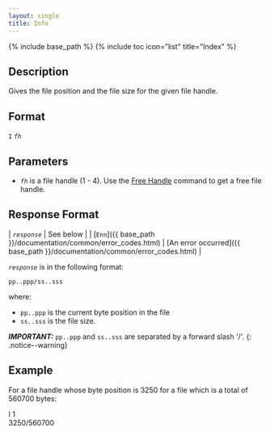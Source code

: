 ```yaml
---
layout: single
title: Info
---
```

{% include base_path %}
{% include toc icon="list" title="Index" %}

## Description

Gives the file position and the file size for the given file handle.

## Format

`I` *`fh`*

## Parameters

  * *`fh`* is a file handle (1 - 4).  Use the [Free Handle](free_handle) command to get a free file handle.

## Response Format

| *`response`* | See below |
| [`Enn`]({{ base_path }}/documentation/common/error_codes.html) | [An error occurred]({{ base_path }}/documentation/common/error_codes.html) |

*`response`* is in the following format:

`pp..ppp/ss..sss`

where:

  * `pp..ppp` is the current byte position in the file
  * `ss..sss` is the file size.

***IMPORTANT:*** `pp..ppp` and `ss..sss` are separated by a forward slash '/'.
{: .notice--warning}

## Example

For a file handle whose byte position is 3250 for a file which is a total of 560700 bytes:

<div class="wrap wrap_example wrap_monospace">
<div class="wrap wrap_host_command">I 1</div>
<div class="wrap wrap_response">3250/560700</div>
</div>
